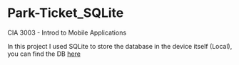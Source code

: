 # Park-Ticket_SQLite
CIA 3003 - Introd to Mobile Applications

In this project I used SQLite to store the database in the device itself (Local), you can find the DB [here](https://github.com/vm7md98/Park-Ticket_SQLite/blob/cde6563da0824fbdc3cd565c347e68d0ce687e02/app/src/main/java/com/example/parkTicket/MyDBHelper.java)
